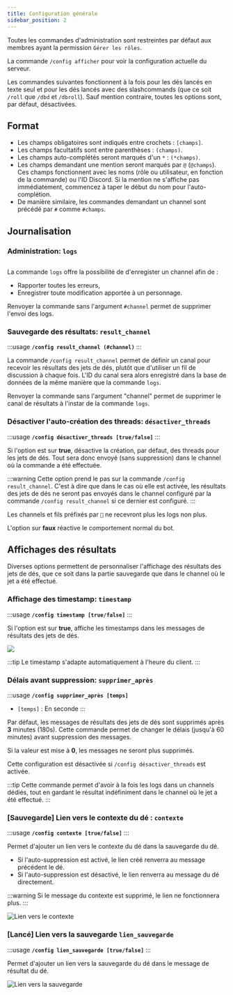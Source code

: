 ```yaml
---
title: Configuration générale
sidebar_position: 2
---
```

Toutes les commandes d'administration sont restreintes par défaut aux membres ayant la permission `Gérer les rôles`.

La commande `/config afficher` pour voir la configuration actuelle du serveur.

Les commandes suivantes fonctionnent à la fois pour les dés lancés en texte seul et pour les dés lancés avec des slashcommands (que ce soit `/roll` que `/dbd` et `/dbroll`).
Sauf mention contraire, toutes les options sont, par défaut, désactivées.

## Format

- Les champs obligatoires sont indiqués entre crochets : `[champs]`.
- Les champs facultatifs sont entre parenthèses : `(champs)`.
- Les champs auto-complétés seront marqués d'un `*` : `(*champs)`.
- Les champs demandant une mention seront marqués par `@` (`@champs`). Ces champs fonctionnent avec les noms (rôle ou utilisateur, en fonction de la commande) ou l'ID Discord. Si la mention ne s'affiche pas immédiatement, commencez à taper le début du nom pour l'auto-complétion.
- De manière similaire, les commandes demandant un channel sont précédé par `#` comme `#champs`.

## Journalisation
### Administration: `logs`

##
La commande `logs` offre la possibilité de d'enregister un channel afin de : 
- Rapporter toutes les erreurs,
- Enregistrer toute modification apportée à un personnage.

Renvoyer la commande sans l'argument `#channel` permet de supprimer l'envoi des logs.

### Sauvegarde des résultats: `result_channel`

:::usage
**`/config result_channel (#channel)`**
:::

La commande `/config result_channel` permet de définir un canal pour recevoir les résultats des jets de dés, plutôt que d'utiliser un fil de discussion à chaque fois. L'ID du canal sera alors enregistré dans la base de données de la même manière que la commande `logs`.

Renvoyer la commande sans l'argument "channel" permet de supprimer le canal de résultats à l'instar de la commande `logs`.

### Désactiver l'auto-création des threads: `désactiver_threads`

:::usage
**`/config désactiver_threads [true/false]`**
:::


Si l'option est sur **true**, désactive la création, par défaut, des threads pour les jets de dés. Tout sera donc envoyé (sans suppression) dans le channel où la commande a été effectuée.

:::warning
Cette option prend le pas sur la commande `/config result_channel`. C'est à dire que dans le cas où elle est activée, les résultats des jets de dés ne seront pas envoyés dans le channel configuré par la commande `/config result_channel` si ce dernier est configuré.
:::

Les channels et fils préfixés par `🎲` ne recevront plus les logs non plus.


L'option sur **faux** réactive le comportement normal du bot.

## Affichages des résultats

Diverses options permettent de personnaliser l'affichage des résultats des jets de dés, que ce soit dans la partie sauvegarde que dans le channel où le jet a été effectué.

### Affichage des timestamp: `timestamp`

:::usage
**`/config timestamp [true/false]`**
:::

Si l'option est sur **true**, affiche les timestamps dans les messages de résultats des jets de dés.

![](/assets/rolls/config/timestamp.png)

:::tip
Le timestamp s'adapte automatiquement à l'heure du client.
:::

### Délais avant suppression: `supprimer_après`

:::usage
**`/config supprimer_après [temps]`**
- `[temps]` : En seconde
:::

Par défaut, les messages de résultats des jets de dés sont supprimés après **3** minutes (180s). Cette commande permet de changer le délais (jusqu'à 60 minutes) avant suppression des messages.

Si la valeur est mise à **0**, les messages ne seront plus supprimés.

Cette configuration est désactivée si `/config désactiver_threads` est activée.

:::tip
Cette commande permet d'avoir à la fois les logs dans un channels dédiés, tout en gardant le résultat indéfiniment dans le channel où le jet a été effectué.
:::

### [Sauvegarde] Lien vers le contexte du dé : `contexte`

:::usage
**`/config contexte [true/false]`**
:::

Permet d'ajouter un lien vers le contexte du dé dans la sauvegarde du dé.
- Si l'auto-suppression est activé, le lien créé renverra au message précédent le dé.
- Si l'auto-suppression est désactivé, le lien renverra au message du dé directement.

:::warning
Si le message du contexte est supprimé, le lien ne fonctionnera plus.
:::

![Lien vers le contexte](/assets/rolls/config/context.png)

### [Lancé] Lien vers la sauvegarde `lien_sauvegarde`

:::usage
**`/config lien_sauvegarde [true/false]`**
:::

Permet d'ajouter un lien vers la sauvegarde du dé dans le message de résultat du dé.

![Lien vers la sauvegarde](/assets/rolls/config/backup_link.png)

